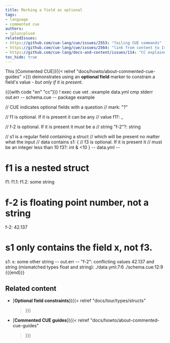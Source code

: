 ```yaml
---
title: Marking a field as optional
tags:
- language
- commented cue
authors:
- jpluscplusm
relatedIssues:
- https://github.com/cue-lang/cue/issues/2553: "failing CUE commands"
- https://github.com/cue-lang/cue/issues/2564: "link from content to Issue"
- https://github.com/cue-lang/docs-and-content/issues/114: "CC explainer"
toc_hide: true
---
```


This [Commented CUE]({{< relref "docs/howto/about-commented-cue-guides" >}})
demonstrates using an **optional field** marker to constrain a field's value -
*but only if it is present*.

{{{with code "en" "cc"}}}
! exec cue vet .:example data.yml
cmp stderr out.err
-- schema.cue --
package example

// CUE indicates optional fields with a question
// mark: "?"

// f1 is optional. If it is present it can be any
// value
f1?: _

// f-2 is optional. If it is present it must be a
// string
"f-2"?: string

// s1 is a regular field containing a struct
// which will be present no matter what the input
// data contains
s1: {
	// f3 is optional. If it is present it
	// must be an integer less than 10
	f3?: int & <10
}
-- data.yml --
# f1 is a nested struct
f1:
  f1.1:
    f1.2: some string

# f-2 is floating point number, not a string
f-2: 42.137

# s1 only contains the field x, not f3.
s1:
  x: some other string
-- out.err --
"f-2": conflicting values 42.137 and string (mismatched types float and string):
    ./data.yml:7:6
    ./schema.cue:12:9
{{{end}}}

## Related content

- [**Optional field constraints**]({{< relref
    "docs/tour/types/structs"
  >}})
- [**Commented CUE guides**]({{< relref
    "docs/howto/about-commented-cue-guides"
  >}})
<!-- TODO:postLG
- [**Regular fields**]({{</* relref
    "docs/language-guide/data/maps-and-fields#field-names"
  */>}})
- [**Value constraints**]({{</* relref
    "docs/language-guide/schemas-and-validation/value-constraints"
  */>}})
-->
